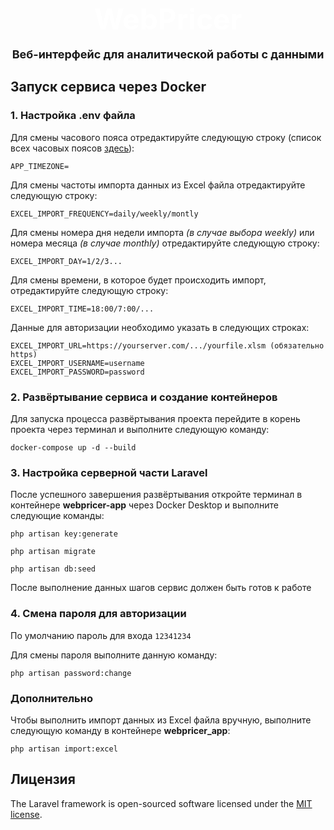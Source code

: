 # <p style="width: 100%; font-size: 46px; text-align: center; color: #ffffff; line-height: 0">WebPricer</p>
### <p style="width: 100%; font-size: 18px; text-align: center;">Веб-интерфейс для аналитической работы с данными</p>

## Запуск сервиса через Docker

### 1. Настройка .env файла

Для смены часового пояса отредактируйте следующую строку (список всех часовых поясов [здесь](https://www.php.net/manual/en/timezones.php)):
```env
APP_TIMEZONE=
```

Для смены частоты импорта данных из Excel файла отредактируйте следующую строку:
```env
EXCEL_IMPORT_FREQUENCY=daily/weekly/montly
```

Для смены номера дня недели импорта _(в случае выбора weekly)_ или номера месяца _(в случае monthly)_ отредактируйте следующую строку:
```env
EXCEL_IMPORT_DAY=1/2/3...
```

Для смены времени, в которое будет происходить импорт, отредактируйте следующую строку:
```env
EXCEL_IMPORT_TIME=18:00/7:00/...
```

Данные для авторизации необходимо указать в следующих строках:
```env
EXCEL_IMPORT_URL=https://yourserver.com/.../yourfile.xlsm (обязательно https)
EXCEL_IMPORT_USERNAME=username
EXCEL_IMPORT_PASSWORD=password
```

### 2. Развёртывание сервиса и создание контейнеров

Для запуска процесса развёртывания проекта перейдите в корень проекта через терминал и выполните следующую команду:
```console
docker-compose up -d --build
```

### 3. Настройка серверной части Laravel

После успешного завершения развёртывания откройте терминал в контейнере **webpricer-app** через Docker Desktop и выполните следующие команды:

```console
php artisan key:generate
```
```console
php artisan migrate
```
```console
php artisan db:seed
```

После выполнение данных шагов сервис должен быть готов к работе

### 4. Смена пароля для авторизации

По умолчанию пароль для входа `12341234`

Для смены пароля выполните данную команду:
```console
php artisan password:change 
```

### Дополнительно

Чтобы выполнить импорт данных из Excel файла вручную, выполните следующую команду в контейнере **webpricer_app**:
```console
php artisan import:excel
```

## Лицензия

The Laravel framework is open-sourced software licensed under the [MIT license](https://opensource.org/licenses/MIT).
